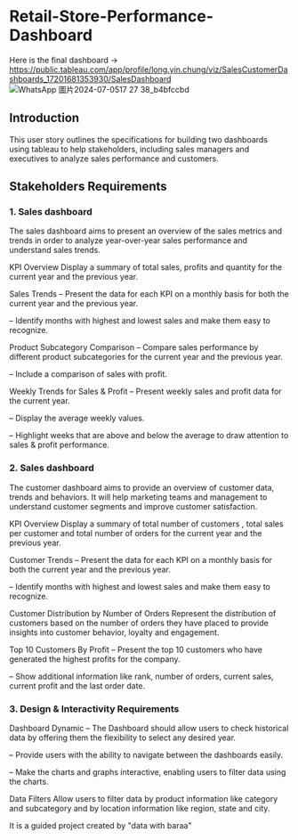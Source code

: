 # Retail-Store-Performance-Dashboard

Here is the final dashboard ->
https://public.tableau.com/app/profile/long.yin.chung/viz/SalesCustomerDashboards_17201681353930/SalesDashboard
![WhatsApp 圖片2024-07-0517 27 38_b4bfccbd](https://github.com/kc89878/Retail-Store-Performance-Dashboard/assets/79961717/3750ce4a-3ad2-4f42-a94f-9ca4c588e355)


## Introduction
This user story outlines the specifications for building two dashboards using tableau to help stakeholders, including sales managers and executives to analyze sales performance and customers.

## Stakeholders Requirements
### 1. Sales dashboard
The sales dashboard aims to present an overview of the sales metrics and trends in order to analyze year-over-year sales performance and understand sales trends.

KPI Overview
Display a summary of total sales, profits and quantity for the current year and the previous year.

Sales Trends
 – Present the data for each KPI on a monthly basis for both the current year and the previous year.

 – Identify months with highest and lowest sales and make them easy to recognize.

Product Subcategory Comparison
 – Compare sales performance by different product subcategories for the current year and the previous year.

 – Include a comparison of sales with profit.

Weekly Trends for Sales & Profit
 – Present weekly sales and profit data for the current year.

 – Display the average weekly values.

 – Highlight weeks that are above and below the average to draw attention to sales & profit performance.

### 2. Sales dashboard
The customer dashboard aims to provide an overview of customer data, trends and behaviors. It will help marketing teams and management to understand customer segments and improve customer satisfaction.

KPI Overview
Display a summary of total number of customers , total sales per customer and total number of orders for the current year and the previous year.

Customer Trends
 – Present the data for each KPI on a monthly basis for both the current year and the previous year.

 – Identify months with highest and lowest sales and make them easy to recognize.

Customer Distribution by Number of Orders
Represent the distribution of customers based on the number of orders they have placed to provide insights into customer behavior, loyalty and engagement.

Top 10 Customers By Profit
 – Present the top 10 customers who have generated the highest profits for the company.

 – Show additional information like rank, number of orders, current sales, current profit and the last order date.

 ### 3. Design & Interactivity Requirements

 Dashboard Dynamic
 – The Dashboard should allow users to check historical data by offering them the flexibility to select any desired year.

 – Provide users with the ability to navigate between the dashboards easily.

 – Make the charts and graphs interactive, enabling users to filter data using the charts.

Data Filters
Allow users to filter data by product information like category and subcategory and by location information like region, state and city.
            
It is a guided project created by "data with baraa"
